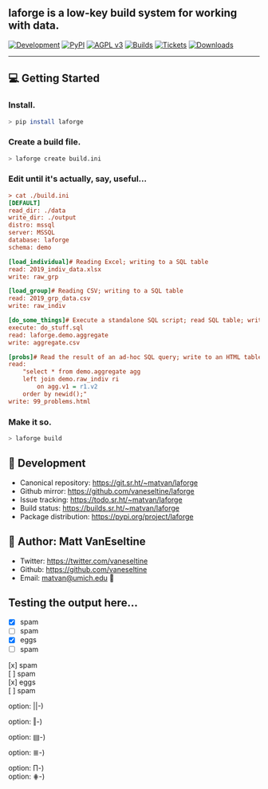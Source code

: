 ## laforge is a low-key build system for working with data.

[![Development](https://img.shields.io/badge/development-active-44344f.svg)](https://git.sr.ht/~matvan/laforge)
[![PyPI](https://img.shields.io/badge/pypi-alpha-564d80.svg)](https://pypi.python.org/pypi/laforge)
[![AGPL v3](https://img.shields.io/badge/license-AGPL%20v3-98a6d4.svg)](https://www.gnu.org/licenses/agpl-3.0)
[![Builds](https://builds.sr.ht/~matvan/laforge.svg)](https://builds.sr.ht/~matvan/laforge?)
[![Tickets](https://img.shields.io/badge/ticket%20tracking-sr.ht-c0e6c2.svg)](https://todo.sr.ht/~matvan/laforge)
[![Downloads](https://pepy.tech/badge/laforge/week)](https://pepy.tech/project/laforge/week)  

---

## 💻 Getting Started
 
### Install.

```sh
> pip install laforge
```

### Create a build file.

```sh
> laforge create build.ini
```

### Edit until it's actually, say, useful...

```ini
> cat ./build.ini
[DEFAULT]
read_dir: ./data
write_dir: ./output
distro: mssql
server: MSSQL
database: laforge
schema: demo

[load_individual]# Reading Excel; writing to a SQL table
read: 2019_indiv_data.xlsx
write: raw_grp

[load_group]# Reading CSV; writing to a SQL table
read: 2019_grp_data.csv
write: raw_indiv

[do_some_things]# Execute a standalone SQL script; read SQL table; write CSV
execute: do_stuff.sql
read: laforge.demo.aggregate
write: aggregate.csv

[probs]# Read the result of an ad-hoc SQL query; write to an HTML table
read: 
    "select * from demo.aggregate agg
    left join demo.raw_indiv ri 
        on agg.v1 = r1.v2
    order by newid();"
write: 99_problems.html 
```

### Make it so.

```sh
> laforge build
```

## 🚧 Development

- Canonical repository: https://git.sr.ht/~matvan/laforge
- Github mirror: https://github.com/vaneseltine/laforge
- Issue tracking: https://todo.sr.ht/~matvan/laforge
- Build status: https://builds.sr.ht/~matvan/laforge
- Package distribution: https://pypi.org/project/laforge

## 🧙‍ Author: Matt VanEseltine

- Twitter: https://twitter.com/vaneseltine
- Github: https://github.com/vaneseltine
- Email: matvan@umich.edu 🖖

## Testing the output here...

- [x] spam
- [ ] spam
- [x] eggs
- [ ] spam

[x] spam  
[ ] spam  
[x] eggs  
[ ] spam

option: ||-)  

option: ‖-)  

option: ▤-)  

option: ≣-)  

option: ∏-)  
option: ⋕-)  

